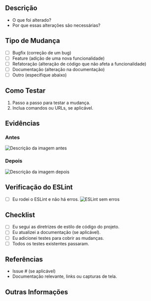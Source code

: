 ## Descrição

<!-- Descreva brevemente as mudanças implementadas neste PR. -->

- O que foi alterado?
- Por que essas alterações são necessárias?

## Tipo de Mudança

<!-- Marque o tipo de mudança que se aplica ao seu PR -->

- [ ] Bugfix (correção de um bug)
- [ ] Feature (adição de uma nova funcionalidade)
- [ ] Refatoração (alteração de código que não afeta a funcionalidade)
- [ ] Documentação (alteração na documentação)
- [ ] Outro (especifique abaixo)

## Como Testar

<!-- Explique como os revisores podem testar as mudanças. -->

1. Passo a passo para testar a mudança.
2. Inclua comandos ou URLs, se aplicável.

## Evidências

<!-- Adicione imagens ou capturas de tela que demonstrem a mudança -->

### Antes

<!-- Se aplicável, inclua capturas de tela do estado anterior -->

![Descrição da imagem antes](url_da_imagem_antes)

### Depois

<!-- Inclua capturas de tela das mudanças implementadas -->

![Descrição da imagem depois](url_da_imagem_depois)

## Verificação do ESLint

<!-- Confirme que não há erros de linting no código -->

- [ ] Eu rodei o ESLint e não há erros.
  <!-- Adicione uma captura de tela do terminal mostrando que não há erros do ESLint -->
  ![ESLint sem erros](url_do_print_do_eslint)

## Checklist

<!-- Certifique-se de que seu PR atenda a todos os critérios listados abaixo -->

- [ ] Eu segui as diretrizes de estilo de código do projeto.
- [ ] Eu atualizei a documentação (se aplicável).
- [ ] Eu adicionei testes para cobrir as mudanças.
- [ ] Todos os testes existentes passaram.

## Referências

<!-- Adicione links para quaisquer issues ou tickets relacionados. -->

- Issue # (se aplicável)
- Documentação relevante, links ou capturas de tela.

## Outras Informações

<!-- Adicione qualquer outra informação relevante ou contexto adicional aqui. -->
